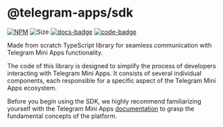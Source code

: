 # @telegram-apps/sdk

[code-badge]: https://img.shields.io/badge/source-black?logo=github

[docs-badge]: https://img.shields.io/badge/documentation-blue?logo=gitbook&logoColor=white

[link]: https://github.com/Telegram-Mini-Apps/telegram-apps/tree/master/packages/sdk

[docs-link]: https://docs.telegram-mini-apps.com/packages/telegram-apps-sdk/2-x

[npm-link]: https://npmjs.com/package/@telegram-apps/sdk

[npm-badge]: https://img.shields.io/npm/v/@telegram-apps/sdk?logo=npm

[size-badge]: https://img.shields.io/bundlephobia/minzip/@telegram-apps/sdk

[![NPM][npm-badge]][npm-link]
![Size][size-badge]
[![docs-badge]][docs-link]
[![code-badge]][link]

Made from scratch TypeScript library for seamless communication with Telegram Mini Apps
functionality.

The code of this library is designed to simplify the process of developers interacting with Telegram
Mini Apps. It consists of several individual components, each responsible for a specific aspect of
the Telegram Mini Apps ecosystem.

Before you begin using the SDK, we highly recommend familiarizing yourself with the Telegram Mini
Apps [documentation](https://docs.telegram-mini-apps.com/platform/about)
to grasp the fundamental concepts of the platform.